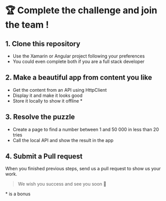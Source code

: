 # 🏆 Complete the challenge and join the team !
## 1. Clone this repository

- Use the Xamarin or Angular project following your preferences
- You could even complete both if you are a full stack developer

## 2. Make a beautiful app from content you like

- Get the content from an API using HttpClient
- Display it and make it looks good
- Store it locally to show it offline *

## 3. Resolve the puzzle

- Create a page to find a number between 1 and 50 000 in less than 20 tries
- Call the local API and show the result in the app

## 4. Submit a Pull request

When you finished previous steps, send us a pull request to show us your work.

> We wish you success and see you soon 🎉

\* is a bonus
